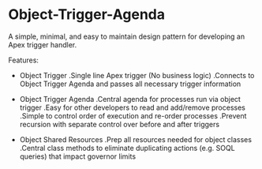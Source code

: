 # Object-Trigger-Agenda

A simple, minimal, and easy to maintain design pattern for developing an Apex trigger handler.

Features:
- Object Trigger
  .Single line Apex trigger (No business logic)
  .Connects to Object Trigger Agenda and passes all necessary trigger information
  
- Object Trigger Agenda
  .Central agenda for processes run via object trigger
  .Easy for other developers to read and add/remove processes
  .Simple to control order of execution and re-order processes
  .Prevent recursion with separate control over before and after triggers
  
- Object Shared Resources
  .Prep all resources needed for object classes
  .Central class methods to eliminate duplicating actions (e.g. SOQL queries) that impact governor limits
